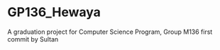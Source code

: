 # GP136_Hewaya
A graduation project for Computer Science Program, Group M136
first commit by Sultan
